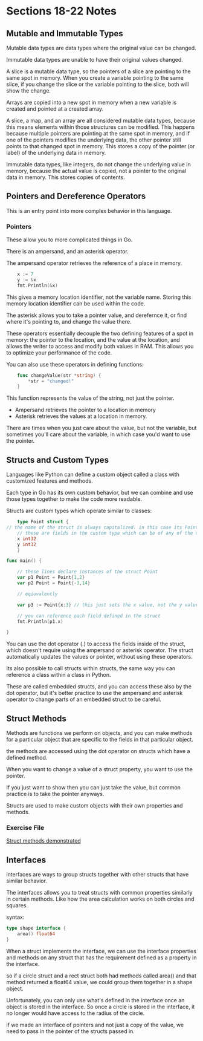 # Sections 18-22 Notes

## Mutable and Immutable Types

Mutable data types are data types where the original value can be changed.

Immutable data types are unable to have their original values changed.

A slice is a mutable data type, so the pointers of a slice are pointing to the same spot in memory. When you create a variable pointing to the same slice, if you change the slice or the variable pointing to the slice, both will show the change.

Arrays are copied into a new spot in memory when a new variable is created and pointed at a created array.

A slice, a map, and an array are all considered mutable data types, because this means elements within those structures can be modified. This happens because multiple pointers are pointing at the same spot in memory, and if one of the pointers modifies the underlying data, the other pointer still points to that changed spot in memory. This stores a copy of the pointer (or label) of the underlying data in memory.

Immutable data types, like integers, do not change the underlying value in memory, because the actual value is copied, not a pointer to the original data in memory. This stores copies of contents.

## Pointers and Dereference Operators

This is an entry point into more complex behavior in this language.

### Pointers

These allow you to more complicated things in Go.

There is an ampersand, and an asterisk operator.

The ampersand operator retrieves the reference of a place in memory.

```Go
    x := 7
    y := &x
    fmt.Println(&x)
```

This gives a memory location identifier, not the variable name. Storing this memory location identifier can be used within the code.

The asterisk allows you to take a pointer value, and derefernce it, or find where it's pointing to, and change the value there.

These operators essentially decouple the two defining features of a spot in memory: the pointer to the location, and the value at the location, and allows the writer to access and modify both values in RAM. This allows you to optimize your performance of the code.

You can also use these operators in defining functions:

```Go
    func changeValue(str *string) {
        *str = "changed!"
    }
```

This function represents the value of the string, not just the pointer.

- Ampersand retrieves the pointer to a location in memory
- Asterisk retrieves the values at a location in memory.

There are times when you just care about the value, but not the variable, but sometimes you'll care about the variable, in which case you'd want to use the pointer.

## Structs and Custom Types

Languages like Python can define a custom object called a class with customized features and methods.

Each type in Go has its own custom behavior, but we can combine and use those types together to make the code more readable.

Structs are custom types which operate similar to classes:

```Go
    type Point struct {
// the name of the struct is always capitalized. in this case its Point.
    // these are fields in the custom type which can be of any of the default types in Go.
    x int32
    y int32
    }

func main() {

    // these lines declare instances of the struct Point
    var p1 Point = Point{1,2}
    var p2 Point = Point{-3,14}

    // eqiuvalently

    var p3 := Point{x:3} // this just sets the x value, not the y value. In this case, y would be the default value (0).

    // you can reference each field defined in the struct
    fmt.Println(p1.x)

}
```

You can use the dot operator (.) to access the fields inside of the struct, which doesn't require using the ampersand or asterisk operator. The struct automatically updates the values or pointer, without using these operators.

Its also possible to call structs within structs, the same way you can reference a class within a class in Python.

These are called embedded structs, and you can access these also by the dot operator, but it's better practice to use the ampersand and asterisk operator to change parts of an embedded struct to be careful.

## Struct Methods

Methods are functions we perform on objects, and you can make methods for a particular object that are specific to the fields in that particular object.

the methods are accessed using the dot operator on structs which have a defined method.

When you want to change a value of a struct property, you want to use the pointer.

If you just want to show then you can just take the value, but common practice is to take the pointer anyways.

Structs are used to make custom objects with their own properties and methods.

### Exercise File

[Struct methods demonstrated](go\learning-exercises\struct-methods.go)

## Interfaces

interfaces are ways to group structs together with other structs that have similar behavior.

The interfaces allows you to treat structs with common properties similarly in certain methods. Like how the area calculation works on both circles and squares.

syntax:

```Go
type shape interface {
    area() float64
}
```

When a struct implements the interface, we can use the interface properties and methods on any struct that has the requirement defined as a property in the interface.

so if a circle struct and a rect struct both had methods called area() and that method returned a float64 value, we could group them together in a shape object.

Unfortunately, you can only use what's defined in the interface once an object is stored in the interface. So once a circle is stored in the interface, it no longer would have access to the radius of the circle.

if we made an interface of pointers and not just a copy of the value, we need to pass in the pointer of the structs passed in.



